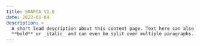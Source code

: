 ```yaml
---
title: SOARCA V1.0
date: 2023-01-04
description: >
  A short lead description about this content page. Text here can also be
  **bold** or _italic_ and can even be split over multiple paragraphs.
---
```

